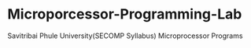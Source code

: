 # Microporcessor-Programming-Lab
Savitribai Phule University(SECOMP Syllabus)
Microprocessor Programs
